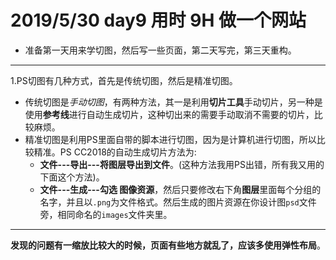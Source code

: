 # 2019/5/30 day9 用时 9H   做一个网站

* 准备第一天用来学切图，然后写一些页面，第二天写完，第三天重构。
---
 1.PS切图有几种方式，首先是传统切图，然后是精准切图。
 * 传统切图是*手动切图*，有两种方法，其一是利用**切片工具**手动切片，另一种是使用**参考线**进行自动生成切片，这种切出来的需要手动取消不需要的切片，比较麻烦。
 * 精准切图是利用PS里面自带的脚本进行切图，因为是计算机进行切图，所以比较精准。PS CC2018的自动生成切片方法为:
    * **文件---导出---将图层导出到文件**。(这种方法我用PS出错，所有我又用的下面这个方法)。
    * **文件---生成---勾选 图像资源**，然后只要修改右下角**图层**里面每个分组的名字，并且以`.png`为文件格式。然后生成的图片资源在你设计图`psd`文件旁，相同命名的`images`文件夹里。
---
**发现的问题有一缩放比较大的时候，页面有些地方就乱了，应该多使用弹性布局**。

